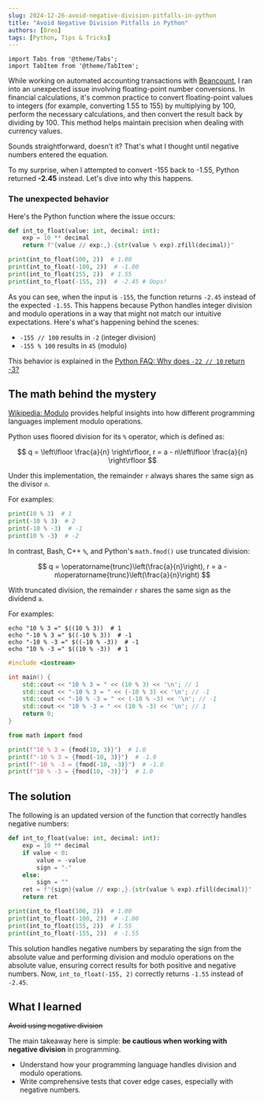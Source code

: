 ```yaml
---
slug: 2024-12-26-avoid-negative-division-pitfalls-in-python
title: "Avoid Negative Division Pitfalls in Python"
authors: [Oreo]
tags: [Python, Tips & Tricks]
---
```


```mdx-code-block
import Tabs from '@theme/Tabs';
import TabItem from '@theme/TabItem';
```

While working on automated accounting transactions with [Beancount](https://github.com/beancount/beancount), I ran into an unexpected issue involving floating-point number conversions. In financial calculations, it's common practice to convert floating-point values to integers (for example, converting 1.55 to 155) by multiplying by 100, perform the necessary calculations, and then convert the result back by dividing by 100. This method helps maintain precision when dealing with currency values.

Sounds straightforward, doesn't it? That's what I thought until negative numbers entered the equation.

To my surprise, when I attempted to convert -155 back to -1.55, Python returned **-2.45** instead. Let's dive into why this happens.

<!-- truncate -->

### The unexpected behavior

Here's the Python function where the issue occurs:

```python
def int_to_float(value: int, decimal: int):
    exp = 10 ** decimal
    return f"{value // exp:,}.{str(value % exp).zfill(decimal)}"

print(int_to_float(100, 2))  # 1.00
print(int_to_float(-100, 2))  # -1.00
print(int_to_float(155, 2))  # 1.55
print(int_to_float(-155, 2))  # -2.45 # Oops!
```

<codapi-snippet sandbox="python" init-delay="500">
</codapi-snippet>

As you can see, when the input is `-155`, the function returns `-2.45` instead of the expected `-1.55`. This happens because Python handles integer division and modulo operations in a way that might not match our intuitive expectations. Here's what's happening behind the scenes:

- `-155 // 100` results in `-2` (integer division)
- `-155 % 100` results in `45` (modulo)

This behavior is explained in the [Python FAQ: Why does `-22 // 10` return -3?](https://docs.python.org/3/faq/programming.html#why-does-22-10-return-3)

## The math behind the mystery

[Wikipedia: Modulo](https://en.wikipedia.org/wiki/Modulo) provides helpful insights into how different programming languages implement modulo operations.

Python uses floored division for its `%` operator, which is defined as:

$$
q = \left\lfloor \frac{a}{n} \right\rfloor, r = a - n\left\lfloor \frac{a}{n} \right\rfloor
$$

Under this implementation, the remainder `r` always shares the same sign as the divisor `n`.

For examples:

```python
print(10 % 3)  # 1
print(-10 % 3)  # 2
print(-10 % -3)  # -1
print(10 % -3)  # -2
```

<codapi-snippet sandbox="python" editor="basic" init-delay="500">
</codapi-snippet>

In contrast, Bash, C++ `%`, and Python's `math.fmod()` use truncated division:

$$
q = \operatorname{trunc}\left(\frac{a}{n}\right), r = a - n\operatorname{trunc}\left(\frac{a}{n}\right)
$$

With truncated division, the remainder `r` shares the same sign as the dividend `a`.

For examples:

<Tabs>
  <TabItem value="bash" label="Bash (%)">

  ```shell-session
  echo "10 % 3 =" $((10 % 3))  # 1
  echo "-10 % 3 =" $((-10 % 3))  # -1
  echo "-10 % -3 =" $((-10 % -3))  # -1
  echo "10 % -3 =" $((10 % -3))  # 1
  ```

  <codapi-snippet sandbox="bash" editor="basic" init-delay="500">
  </codapi-snippet>

  </TabItem>

  <TabItem value="cpp" label="C++ (%)">

  ```cpp
  #include <iostream>

  int main() {
      std::cout << "10 % 3 = " << (10 % 3) << '\n'; // 1
      std::cout << "-10 % 3 = " << (-10 % 3) << '\n'; // -1
      std::cout << "-10 % -3 = " << (-10 % -3) << '\n'; // -1
      std::cout << "10 % -3 = " << (10 % -3) << '\n'; // 1
      return 0;
  }
  ```

  <codapi-snippet sandbox="cpp" editor="basic" init-delay="500">
  </codapi-snippet>

  </TabItem>

  <TabItem value="python" label="Python (math.fmod)">

  ```python
  from math import fmod

  print(f"10 % 3 = {fmod(10, 3)}")  # 1.0
  print(f"-10 % 3 = {fmod(-10, 3)}")  # -1.0
  print(f"-10 % -3 = {fmod(-10, -3)}")  # -1.0
  print(f"10 % -3 = {fmod(10, -3)}")  # 1.0
  ```

  <codapi-snippet sandbox="python" editor="basic" init-delay="500">
  </codapi-snippet>

  </TabItem>
</Tabs>

## The solution

The following is an updated version of the function that correctly handles negative numbers:

```python
def int_to_float(value: int, decimal: int):
    exp = 10 ** decimal
    if value < 0:
        value = -value
        sign = "-"
    else:
        sign = ""
    ret = f"{sign}{value // exp:,}.{str(value % exp).zfill(decimal)}"
    return ret

print(int_to_float(100, 2))  # 1.00
print(int_to_float(-100, 2))  # -1.00
print(int_to_float(155, 2))  # 1.55
print(int_to_float(-155, 2))  # -1.55
```

<codapi-snippet sandbox="python" init-delay="500">
</codapi-snippet>

This solution handles negative numbers by separating the sign from the absolute value and performing division and modulo operations on the absolute value, ensuring correct results for both positive and negative numbers. Now, `int_to_float(-155, 2)` correctly returns `-1.55` instead of `-2.45`.

## What I learned

~~Avoid using negative division~~

The main takeaway here is simple: **be cautious when working with negative division** in programming.

- Understand how your programming language handles division and modulo operations.
- Write comprehensive tests that cover edge cases, especially with negative numbers.
